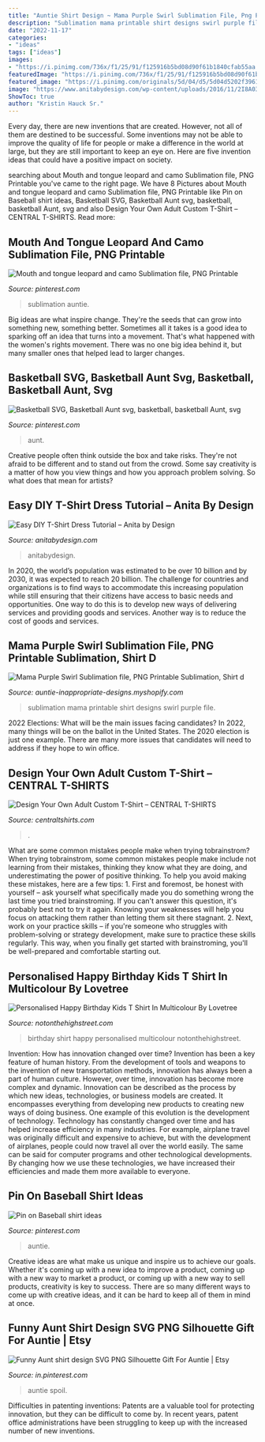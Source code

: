 ```yaml
---
title: "Auntie Shirt Design ~ Mama Purple Swirl Sublimation File, Png Printable Sublimation, Shirt D"
description: "Sublimation mama printable shirt designs swirl purple file"
date: "2022-11-17"
categories:
- "ideas"
tags: ["ideas"]
images:
- "https://i.pinimg.com/736x/f1/25/91/f125916b5bd08d90f61b1840cfab55aa.jpg"
featuredImage: "https://i.pinimg.com/736x/f1/25/91/f125916b5bd08d90f61b1840cfab55aa.jpg"
featured_image: "https://i.pinimg.com/originals/5d/04/d5/5d04d5202f3961bcd6b5763661e55059.jpg"
image: "https://www.anitabydesign.com/wp-content/uploads/2016/11/2I8A0360-1170x1755.jpg"
ShowToc: true
author: "Kristin Hauck Sr."
---
```



Every day, there are new inventions that are created. However, not all of them are destined to be successful. Some inventions may not be able to improve the quality of life for people or make a difference in the world at large, but they are still important to keep an eye on. Here are five invention ideas that could have a positive impact on society.

	

		
searching about Mouth and tongue leopard and camo Sublimation file, PNG Printable you've came to the right page. We have 8 Pictures about Mouth and tongue leopard and camo Sublimation file, PNG Printable like Pin on Baseball shirt ideas, Basketball SVG, Basketball Aunt svg, basketball, basketball Aunt, svg and also Design Your Own Adult Custom T-Shirt – CENTRAL T-SHIRTS. Read more:
		
    
## Mouth And Tongue Leopard And Camo Sublimation File, PNG Printable

<img loading=lazy src="https://i.pinimg.com/736x/5c/7c/97/5c7c9706db6a7f459032baef405ee944.jpg" onerror="this.onerror=null;this.src='https://tse1.mm.bing.net/th?id=OIP.sKYqe6-3bskYPdDFi67AQAHaIW&amp;pid=15.1';" alt="Mouth and tongue leopard and camo Sublimation file, PNG Printable">

_Source: pinterest.com_

>sublimation auntie. 

	

Big ideas are what inspire change. They're the seeds that can grow into something new, something better. Sometimes all it takes is a good idea to sparking off an idea that turns into a movement. That's what happened with the women's rights movement. There was no one big idea behind it, but many smaller ones that helped lead to larger changes.

    
## Basketball SVG, Basketball Aunt Svg, Basketball, Basketball Aunt, Svg

<img loading=lazy src="https://i.pinimg.com/736x/f1/25/91/f125916b5bd08d90f61b1840cfab55aa.jpg" onerror="this.onerror=null;this.src='https://tse1.mm.bing.net/th?id=OIP.E-SuDa4er8fskh423DMViQHaF9&amp;pid=15.1';" alt="Basketball SVG, Basketball Aunt svg, basketball, basketball Aunt, svg">

_Source: pinterest.com_

>aunt. 

	

Creative people often think outside the box and take risks. They're not afraid to be different and to stand out from the crowd. Some say creativity is a matter of how you view things and how you approach problem solving. So what does that mean for artists?

    
## Easy DIY T-Shirt Dress Tutorial – Anita By Design

<img loading=lazy src="https://www.anitabydesign.com/wp-content/uploads/2016/11/2I8A0360-1170x1755.jpg" onerror="this.onerror=null;this.src='https://tse2.mm.bing.net/th?id=OIP.YJW27Aam0kVenTi9VXxRTwHaLH&amp;pid=15.1';" alt="Easy DIY T-Shirt Dress Tutorial – Anita by Design">

_Source: anitabydesign.com_

>anitabydesign. 

	

In 2020, the world’s population was estimated to be over 10 billion and by 2030, it was expected to reach 20 billion. The challenge for countries and organizations is to find ways to accommodate this increasing population while still ensuring that their citizens have access to basic needs and opportunities. One way to do this is to develop new ways of delivering services and providing goods and services. Another way is to reduce the cost of goods and services.

    
## Mama Purple Swirl Sublimation File, PNG Printable Sublimation, Shirt D

<img loading=lazy src="http://cdn.shopify.com/s/files/1/0080/1272/6339/products/mama-purple-swirl-sublimation-file-png-printable-shirt-design-heat-transfer-htv-digital-868_1200x1200.jpg?v=1597147274" onerror="this.onerror=null;this.src='https://tse4.mm.bing.net/th?id=OIP.Q_nBgbVh4Iy1lhW_cBCffQHaHa&amp;pid=15.1';" alt="Mama Purple Swirl Sublimation file, PNG Printable Sublimation, Shirt d">

_Source: auntie-inappropriate-designs.myshopify.com_

>sublimation mama printable shirt designs swirl purple file. 

	

2022 Elections: What will be the main issues facing candidates?
In 2022, many things will be on the ballot in the United States. The 2020 election is just one example. There are many more issues that candidates will need to address if they hope to win office.

    
## Design Your Own Adult Custom T-Shirt – CENTRAL T-SHIRTS

<img loading=lazy src="https://cdn.shopify.com/s/files/1/0580/0973/products/adult_tshirt_2048x2048.jpg?v=1532874401" onerror="this.onerror=null;this.src='https://tse2.mm.bing.net/th?id=OIP.E-LUty5ZgM4Aj3-l08OoSQHaHa&amp;pid=15.1';" alt="Design Your Own Adult Custom T-Shirt – CENTRAL T-SHIRTS">

_Source: centraltshirts.com_

>. 

	

What are some common mistakes people make when trying tobrainstrom?
When trying tobrainstrom, some common mistakes people make include not learning from their mistakes, thinking they know what they are doing, and underestimating the power of positive thinking. To help you avoid making these mistakes, here are a few tips: 1. First and foremost, be honest with yourself – ask yourself what specifically made you do something wrong the last time you tried brainstroming. If you can't answer this question, it's probably best not to try it again. Knowing your weaknesses will help you focus on attacking them rather than letting them sit there stagnant. 2. Next, work on your practice skills – if you're someone who struggles with problem-solving or strategy development, make sure to practice these skills regularly. This way, when you finally get started with brainstroming, you'll be well-prepared and comfortable starting out. 
    
## Personalised Happy Birthday Kids T Shirt In Multicolour By Lovetree

<img loading=lazy src="https://cdn.notonthehighstreet.com/fs/dd/f3/c123-c0f0-4e45-8b69-9b51c8fe2b11/original_personalised-happy-birthday-kids-t-shirt-in-multicolour.jpg" onerror="this.onerror=null;this.src='https://tse1.mm.bing.net/th?id=OIP.wDycI3htJoExMBWgldu6dQHaHa&amp;pid=15.1';" alt="Personalised Happy Birthday Kids T Shirt In Multicolour By Lovetree">

_Source: notonthehighstreet.com_

>birthday shirt happy personalised multicolour notonthehighstreet. 

	

Invention: How has innovation changed over time?
Invention has been a key feature of human history. From the development of tools and weapons to the invention of new transportation methods, innovation has always been a part of human culture. However, over time, innovation has become more complex and dynamic. Innovation can be described as the process by which new ideas, technologies, or business models are created. It encompasses everything from developing new products to creating new ways of doing business.
One example of this evolution is the development of technology. Technology has constantly changed over time and has helped increase efficiency in many industries. For example, airplane travel was originally difficult and expensive to achieve, but with the development of airplanes, people could now travel all over the world easily. The same can be said for computer programs and other technological developments. By changing how we use these technologies, we have increased their efficiencies and made them more available to everyone.

    
## Pin On Baseball Shirt Ideas

<img loading=lazy src="https://i.pinimg.com/originals/5d/04/d5/5d04d5202f3961bcd6b5763661e55059.jpg" onerror="this.onerror=null;this.src='https://tse1.mm.bing.net/th?id=OIP._S-l5NnLFSgbyUahThz4IQHaFV&amp;pid=15.1';" alt="Pin on Baseball shirt ideas">

_Source: pinterest.com_

>auntie. 

	

Creative ideas are what make us unique and inspire us to achieve our goals. Whether it's coming up with a new idea to improve a product, coming up with a new way to market a product, or coming up with a new way to sell products, creativity is key to success. There are so many different ways to come up with creative ideas, and it can be hard to keep all of them in mind at once.

    
## Funny Aunt Shirt Design SVG PNG Silhouette Gift For Auntie | Etsy

<img loading=lazy src="https://i.pinimg.com/736x/71/e1/24/71e1244b803676f2d6bcdcaae8c15466.jpg" onerror="this.onerror=null;this.src='https://tse1.mm.bing.net/th?id=OIP._u-BMbIIePixFGuk5L2lnAHaGa&amp;pid=15.1';" alt="Funny Aunt shirt design SVG PNG Silhouette Gift For Auntie | Etsy">

_Source: in.pinterest.com_

>auntie spoil. 

	

Difficulties in patenting inventions:
Patents are a valuable tool for protecting innovation, but they can be difficult to come by. In recent years, patent office administrations have been struggling to keep up with the increased number of new inventions.

